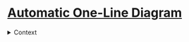 # [Automatic One-Line Diagram](https://www.google.com/?hl=pt-BR)  
<details>
  <summary>Context</summary>
During an Electrical Engineering course, we were tasked with developing a tool to perform short-circuit calculations in electric power systems, similar to the Anafas simulator. The method used relied on Excel spreadsheets as data input, registering buses, transmission lines, transformers, and shunt loads.

After reading the elements and performing short-circuit calculations, as well as computing bus voltages and branch currents, I noticed an important limitation: inputting data solely through tables made system visualization very abstract. This increased the chances of typing errors and incorrect connections — especially in systems with a large number of buses and connected equipment.

To address this, I found the Schemdraw library in Python, which has excellent documentation and allows for the creation of high-quality electrical and electronic circuits, block diagrams, flowcharts, and technical drawings, exportable in various formats (PDF, PNG, JPEG, etc.).

The idea, then, was to use Python to read the system data from spreadsheets and automatically generate the corresponding one-line diagram in an organized and connected manner. The greatest challenge was organizing the elements visually, especially to avoid overlapping or intersecting connections.

To solve this, I applied graph theory concepts with the help of the NetworkX library, which allowed for a clean and understandable circuit layout. Since Schemdraw is not specifically tailored to power systems, I developed custom elements such as bus symbols, two- and three-winding transformers, and a short-circuit symbol.

With the diagram foundation ready, I moved on to the customization stage: coloring elements according to their voltage levels, adding margins and a legend — similar to what is seen in technical drawings — and including key short-circuit information at the faulted bus.

Besides enriching visualization and making simulated systems easier to interpret, this tool can be especially useful when used alongside simulators that don’t have an integrated one-line diagram, such as Simulight and Anatem. It provides a complementary visual interface that improves the reliability and understanding of the results.

Finally, I include some diagrams generated by the application as examples, and I thank Rafael de Castro Roque and Gabriel Bié da Fonseca for their valuable feedback and constructive suggestions throughout the development of this project. The tool is available on my GitHub and website.

References:  
https://schemdraw.readthedocs.io/en/stable/  
https://networkx.org/documentation/stable/  
https://pandas.pydata.org/docs/

---

<details>
  <summary>Customization</summary>
There are several parameters that can be configured to generate the diagram in the desired format. These include:  

- Around line 65:  
```python  
posicao_elementos = nx.spring_layout(G, scale=8, iterations=300000, threshold=1e-10)
```

| Layout                        | Keyword                       |
|------------------------------|-------------------------------|
| `nx.spring_layout`           | **Spring model**              |
| `nx.circular_layout`         | **Arranged in a circle**      |
| `nx.shell_layout`            | **Concentric layers**         |
| `nx.kamada_kawai_layout`     | **Distance-preserving**       |
| `nx.random_layout`           | **Random positions**          |
| `nx.spectral_layout`         | **Based on eigenvalues**      |
| `nx.planar_layout`           | **No crossings (planar graph)** |
| `nx.spiral_layout`           | **Spiral arrangement**        |
| `nx.bipartite_layout(G, nodes)` | **Two groups (bipartite)** |

***scale*** — spacing between graph vertices (elements), any number greater than zero.  

***iterations*** — basically the number of times the layout algorithm attempts to optimize element positions.  


- Around line 71:  
```python
cores_tensoes = sns.color_palette("tab10", len(niveis_de_tensoes))
```
This line automatically generates colors, but the color palette can be changed.  
Options:  
| Palette         | Keyword                  |  
| --------------- | ------------------------ |  
| `"deep"`        | **Elegant default**      |  
| `"muted"`       | **Soft**                 |  
| `"bright"`      | **Vibrant**              |  
| `"pastel"`      | **Light/Soft**           |  
| `"dark"`        | **Dark**                 |  
| `"colorblind"`  | **Accessible**           |  
| `"tab10"`       | **Classic**              |  
| `"Set1"`        | **Bold**                 |  
| `"Set2"`        | **Moderate**             |  
| `"Set3"`        | **Varied**               |  
| `"Paired"`      | **Contrasting pairs**    |  


- Around line 148:  
```python
posicao_elementos[key][0] *= 8
posicao_elementos[key][1] *= 6
```
These numbers can be adjusted to achieve a better X/Y ratio, depending on whether you plan to print, the size of the screen, etc.


- Around line 296:  
```python
d.config(fontsize=7)
```
Adjusts the font size of the element labels in the diagram.

![Diagrama Unifilar](images/short_circuit_symbol.png)

